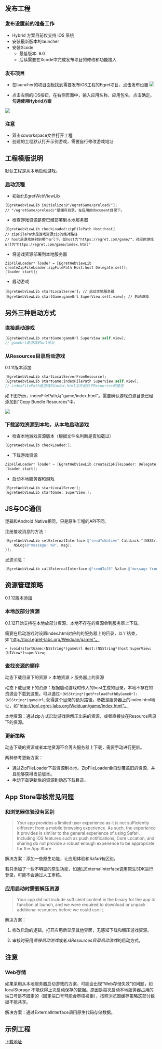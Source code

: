 

## 发布工程

### 发布设置前的准备工作

- Hybrid 方案目前仅支持 iOS 系统
- 安装最新版本的launcher
- 安装Xcode
    - 最低版本: 9.0
    - 后续需要在Xcode中完成发布项目的修改和功能接入

### 发布项目
- 在launcher的项目面板找到需要发布iOS工程的Egret项目，点击发布设置
![](p0.png)


- 点击左侧的iOS按钮，在右侧页面中，输入应用名称、应用包名，点击确定。**勾选使用Hybrid方案**

![](p1.png)

### 注意

- 双击xcworkspace文件打开工程
- 创建的工程默认打开示例游戏，需要自行修改游戏地址

## 工程模版说明

默认工程是从本地启动游戏。

### 启动流程

- 初始化EgretWebViewLib

```
[EgretWebViewLib initialize:@"/egretGame/preload/"];
// "/egretGame/preload/"是缓存目录，在应用的document目录下。
```
- 检查游戏资源是否已经部署到本地服务器

```
[EgretWebViewLib checkLoaded:zipFilePath Host:host]
// zipFilePath是游戏资源zip的绝对路径
// host是游戏映射到哪个url下，如host为"https://egret.com/game/"，对应的游戏url为"https://egret.com/game/index.html"
```
- 将游戏资源部署到本地服务器

```
ZipFileLoader* loader = [EgretWebViewLib createZipFileLoader:zipFilePath Host:host Delegate:self];
[loader start];
```
- 启动游戏

```
[EgretWebViewLib startLocalServer]; // 启动本地服务器
[EgretWebViewLib startGame:gameUrl SuperView:self.view]; // 启动游戏
```

## 另外三种启动方式

### 直接启动游戏

```objective-c
[EgretWebViewLib startGame:gameUrl SuperView:self.view];
// gameUrl是游戏的url地址
```

### 从Resources目录启动游戏

0.1.11版本添加

```objective-c
[EgretWebViewLib startLocalServerFromResource];
[EgretWebViewLib startGame:indexFilePath SuperView:self.view];
// indexFilePath是游戏的index.html文件相对于Resources的路径
```

如下图所示，indexFilePath为"game/index.html"。需要确认游戏资源目录已经添加到"Copy Bundle Resources"中。

![](p2.png)

### 下载游戏资源到本地，从本地启动游戏

- 检查本地游戏资源版本（根据文件名判断是否加载过）

```objective-c
[EgretWebViewLib checkLoaded:];
```

- 下载游戏资源

```objective-c
ZipFileLoader* loader = [EgretWebViewLib createZipFileLoader: Delegate:];
[loader start];
```

- 启动本地服务器和游戏

```objective-c
[EgretWebViewLib startLocalServer];
[EgretWebViewLib startGame: SuperView:];
```

## JS与OC通信

逻辑和Android Native相同，只是原生工程的API不同。

注册接收消息的方法：

```objective-c
[EgretWebViewLib setExternalInterface:@"sendToNative" Callback:^(NSString* msg) {
    NSLog(@"message: %@", msg);
}];
```

发送消息：

```objective-c
[EgretWebViewLib callExternalInterface:@"sendToJS" Value:@"message from OC"];
```

## 资源管理策略

0.1.12版本添加

### 本地放部分资源

0.1.12开始支持在本地放部分资源，本地不存在的资源会到服务器上下载。

需要在启动游戏时设置index.html对应的的服务器上的目录，以'/'结束，如"http://tool.egret-labs.org/Weiduan/game/"。

```
+ (void)startGame:(NSString*)gameUrl Host:(NSString*)host SuperView:(UIView*)superView;
```

### 查找资源的顺序

动态下载目录下的资源 > 本地资源 > 服务器上的资源

动态下载目录下的资源：根据启动游戏时传入的host生成的目录，本地不存在的资源会下载到这里。可以通过`+(NSString*)getPreloadPathByGameUrl:(NSString*)gameUrl;`获得这个目录的绝对路径，参数是服务器上的index.html地址，如"http://tool.egret-labs.org/Weiduan/game/index.html"。

本地资源：通过zip方式启动游戏后解压出来的资源，或者直接放在Resource目录下的资源。

### 更新策略

动态下载的资源或者本地资源不会再去服务器上下载，需要手动进行更新。

两种参考更新方案：

- 通过ZipFileLoader下载资源到本地。ZipFileLoader会自动覆盖旧的资源，并且能够获得当前版本。
- 手动下载更新后的资源到动态下载目录。

## App Store审核常见问题

### 和浏览器体验没有区别

> Your app provides a limited user experience as it is not sufficiently different from a mobile browsing experience. As such, the experience it provides is similar to the general experience of using Safari. Including iOS features such as push notifications, Core Location, and sharing do not provide a robust enough experience to be appropriate for the App Store.

解决方案：添加一些原生功能，让应用体验和Safari有区别。

若只添加了一些不明显的原生功能，如通过ExternalInterface调用原生SDK进行登录，可能不会通过人工审核。

### 应用启动时需要解压资源

> Your app did not include sufficient content in the binary for the app to function at launch, and we were required to download or unpack additional resources before we could use it.

解决方案：

1. 修改启动的逻辑，打开应用后显示其他界面，无感知下载和解压游戏资源。

2. 审核时采用*直接启动游戏*或者*从Resources目录启动游戏*的启动方式。

## 注意

### Web存储

如果采用从本地服务器启动游戏的方案，可能会出现“Web存储失效”的问题，如 localStorage 不能获得上次启动保存的数据。原因是每次启动本地服务器占用的端口号是不固定的（固定端口号可能会审核被拒），按照浏览器缓存策略这部分数据不能共享。

解决方案：通过ExternalInterface调用原生代码存储数据。

## 示例工程

[下载地址](http://tool.egret-labs.org/DocZip/native/demo_ios_hybrid.zip)
